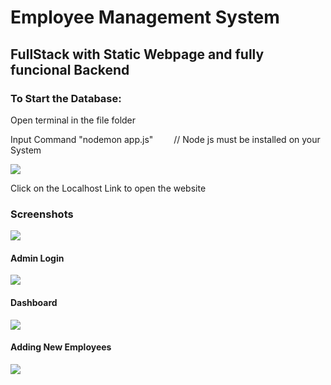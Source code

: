 # Employee Management System
<h2>FullStack with Static Webpage and fully funcional Backend</h2>
<h3>To Start the Database: </h3>
<p>Open terminal in the file folder</p>
<p>Input Command "nodemon app.js" &emsp; &ensp; // Node js must be installed on your System</p>
<img src = 'https://user-images.githubusercontent.com/83777126/210251693-a7499292-cbef-4c39-93b2-27a8e1b1ee4a.png'>
<p>Click on the Localhost Link to open the website</p>
<h3>Screenshots</h3>
<img src='https://user-images.githubusercontent.com/83777126/210249129-4ea1d4bd-2bd8-4e54-a4b8-91d7be0a5c50.png'>
<h4>Admin Login</h4>
<img src ='https://user-images.githubusercontent.com/83777126/210249219-c2b5593c-d220-4310-80d7-a830aaf42e29.png'>
<h4>Dashboard</h4>
<img src='https://user-images.githubusercontent.com/83777126/210249365-a77d7346-3406-4749-be93-cf6ee9f2e5af.png'>
<h4>Adding New Employees</h4>
<img src='https://user-images.githubusercontent.com/83777126/210250053-ed928b31-0651-4313-ac16-7929a44e7311.png'>
